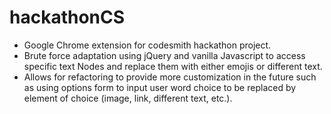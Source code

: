 # hackathonCS

- Google Chrome extension for codesmith hackathon project.
- Brute force adaptation using jQuery and vanilla Javascript to access specific text Nodes and replace them with either emojis or different text. 
- Allows for refactoring to provide more customization in the future such as using options form to input user word choice to be replaced by element of choice (image, link, different text, etc.).
